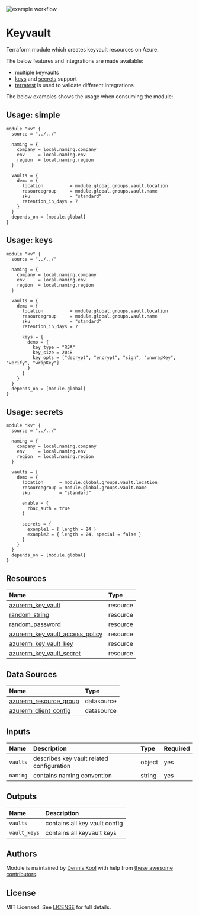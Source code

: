![example workflow](https://github.com/aztfmods/module-azurerm-kv/actions/workflows/validate.yml/badge.svg)

# Keyvault

Terraform module which creates keyvault resources on Azure.

The below features and integrations are made available:

- multiple keyvaults
- [keys](examples/keys/main.tf) and [secrets](examples/secrets/main.tf) support
- [terratest](https://terratest.gruntwork.io) is used to validate different integrations

The below examples shows the usage when consuming the module:

## Usage: simple

```hcl
module "kv" {
  source = "../../"

  naming = {
    company = local.naming.company
    env     = local.naming.env
    region  = local.naming.region
  }

  vaults = {
    demo = {
      location          = module.global.groups.vault.location
      resourcegroup     = module.global.groups.vault.name
      sku               = "standard"
      retention_in_days = 7
    }
  }
  depends_on = [module.global]
}
```

## Usage: keys

```hcl
module "kv" {
  source = "../../"

  naming = {
    company = local.naming.company
    env     = local.naming.env
    region  = local.naming.region
  }

  vaults = {
    demo = {
      location          = module.global.groups.vault.location
      resourcegroup     = module.global.groups.vault.name
      sku               = "standard"
      retention_in_days = 7

      keys = {
        demo = {
          key_type = "RSA"
          key_size = 2048
          key_opts = ["decrypt", "encrypt", "sign", "unwrapKey", "verify", "wrapKey"]
        }
      }
    }
  }
  depends_on = [module.global]
}
```

## Usage: secrets

```hcl
module "kv" {
  source = "../../"

  naming = {
    company = local.naming.company
    env     = local.naming.env
    region  = local.naming.region
  }

  vaults = {
    demo = {
      location      = module.global.groups.vault.location
      resourcegroup = module.global.groups.vault.name
      sku           = "standard"

      enable = {
        rbac_auth = true
      }

      secrets = {
        example1 = { length = 24 }
        example2 = { length = 24, special = false }
      }
    }
  }
  depends_on = [module.global]
}
```

## Resources

| Name | Type |
| :-- | :-- |
| [azurerm_key_vault](https://registry.terraform.io/providers/hashicorp/azurerm/latest/docs/resources/key_vault) | resource |
| [random_string](https://registry.terraform.io/providers/hashicorp/random/latest/docs/resources/string) | resource |
| [random_password](https://registry.terraform.io/providers/hashicorp/random/latest/docs/resources/password) | resource |
| [azurerm_key_vault_access_policy](https://registry.terraform.io/providers/hashicorp/azurerm/latest/docs/resources/key_vault_access_policy) | resource |
| [azurerm_key_vault_key](https://registry.terraform.io/providers/hashicorp/azurerm/latest/docs/resources/key_vault_key) | resource |
| [azurerm_key_vault_secret](https://registry.terraform.io/providers/hashicorp/azurerm/latest/docs/resources/key_vault_secret) | resource |

## Data Sources

| Name | Type |
| :-- | :-- |
| [azurerm_resource_group](https://registry.terraform.io/providers/hashicorp/azurerm/1.39.0/docs/data-sources/resource_group) | datasource |
| [azurerm_client_config](https://registry.terraform.io/providers/hashicorp/azurerm/latest/docs/data-sources/client_config) | datasource |

## Inputs

| Name | Description | Type | Required |
| :-- | :-- | :-- | :-- |
| `vaults` | describes key vault related configuration | object | yes |
| `naming` | contains naming convention | string | yes |

## Outputs

| Name | Description |
| :-- | :-- |
| `vaults` | contains all key vault config |
| `vault_keys` | contains all keyvault keys |

## Authors

Module is maintained by [Dennis Kool](https://github.com/dkooll) with help from [these awesome contributors](https://github.com/aztfmods/module-azurerm-kv/graphs/contributors).

## License

MIT Licensed. See [LICENSE](https://github.com/aztfmods/module-azurerm-kv/blob/main/LICENSE) for full details.